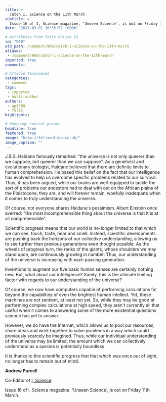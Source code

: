 ```yaml
---
title: >
  Catch I, Science on the 11th March
subtitle: >
  Issue 16 of I, Science magazine, ‘Unseen Science’, is out on Friday 11th March.
date: "2011-03-01 20:55:57 +0000"

# Attributes from Felix Online V1
id: "960"
old_path: /comment/960/catch-i-science-on-the-11th-march
aliases:
 - /comment/960/catch-i-science-on-the-11th-march
imported: true
comments:

# Article Taxonomies
categories:
 - comment
tags:
 - imported
 - multi-author
authors:
 - ap1509
 - felix
highlights:

# Homepage control params
headline: true
featured: true
image: "http://felixonline.co.uk/"
image_caption: ""
---
```


J.B.S. Haldane famously remarked: "the universe is not only queerer than we suppose, but queerer than we can suppose". As a geneticist and evolutionary biologist, Haldane believed that there are definite limits to human comprehension. He based this belief on the fact that our intelligence has evolved to help us overcome specific problems related to our survival. Thus, it has been argued, while our brains are well-equipped to tackle the sort of problems our ancestors had to deal with out on the African plains of the Pleistocene, they are, and will forever remain, woefully inadequate when it comes to truly understanding the universe.

Of course, not everyone shares Haldane's pessimism. Albert Einstein once averred: "the most incomprehensible thing about the universe is that it is at all comprehensible".

Scientific progress means that our world is no-longer limited to that which we can see, touch, taste, hear and smell. Instead, scientific developments are pushing back the horizons of our collective understanding, allowing us to see further than previous generations even thought possible. As the wheels of progress turn, the ranks of the giants, whose shoulders we may stand upon, are continuously growing in number. Thus, our understanding of the universe is increasing with each passing generation.

Inventions to augment our five basic human senses are certainly nothing new. But, what about our intelligence? Surely, this is the ultimate limiting factor with regards to our understanding of the universe?

Of course, we now have computers capable of performing calculations far beyond the capabilities of even the brightest human intellect. Yet, these machines are not sentient, at least not yet. So, while they may be good at performing complex calculations at high speed, they aren't currently all that useful when it comes to answering some of the more existential questions science has yet to answer.

However, we do have the Internet, which allows us to pool our resources, share ideas and work together to solve problems in a way which could previously scarcely be imagined. Thus, while our individual understanding of the universe may be limited, the amount which we can collectively understand as a species is potentially boundless.

It is thanks to this scientific progress that that which was once out of sight, no longer has to remain out of mind.

__Andrew Purcell__

Co-Editor of [I, Science](http://dougal.union.ic.ac.uk/media/iscience/)

Issue 16 of I, Science magazine, 'Unseen Science', is out on Friday 11th March.
